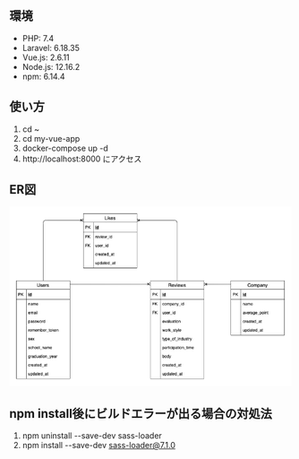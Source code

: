 ## 環境

- PHP: 7.4
- Laravel: 6.18.35
- Vue.js: 2.6.11
- Node.js: 12.16.2
- npm: 6.14.4

## 使い方

1. cd ~
2. cd my-vue-app
3. docker-compose up -d
4. http://localhost:8000 にアクセス

## ER図

<p align="center"><img src="./public/img/ER.png" width="700"></p>

## npm install後にビルドエラーが出る場合の対処法

1. npm uninstall --save-dev sass-loader
2. npm install --save-dev sass-loader@7.1.0

